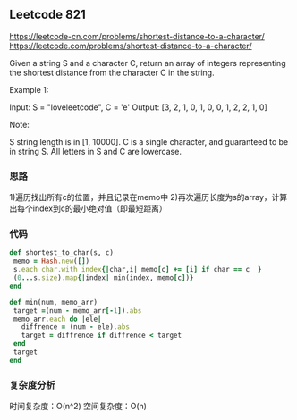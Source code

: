 ## Leetcode 821
https://leetcode-cn.com/problems/shortest-distance-to-a-character/
https://leetcode.com/problems/shortest-distance-to-a-character/


Given a string S and a character C, return an array of integers representing the shortest distance from the character C in the string.

Example 1:

Input: S = "loveleetcode", C = 'e'
Output: [3, 2, 1, 0, 1, 0, 0, 1, 2, 2, 1, 0]
 

Note:

S string length is in [1, 10000].
C is a single character, and guaranteed to be in string S.
All letters in S and C are lowercase.

### 思路
1)遍历找出所有c的位置，并且记录在memo中
2)再次遍历长度为s的array，计算出每个index到c的最小绝对值（即最短距离）

### 代码
 ``` Ruby
def shortest_to_char(s, c)
  memo = Hash.new([])
  s.each_char.with_index{|char,i| memo[c] += [i] if char == c  }
  (0...s.size).map{|index| min(index, memo[c])}
end

def min(num, memo_arr)
  target =(num - memo_arr[-1]).abs
  memo_arr.each do |ele|
    diffrence = (num - ele).abs
    target = diffrence if diffrence < target
  end 
  target
end 

```
### 复杂度分析
时间复杂度：O(n^2)
空间复杂度：O(n)

 
